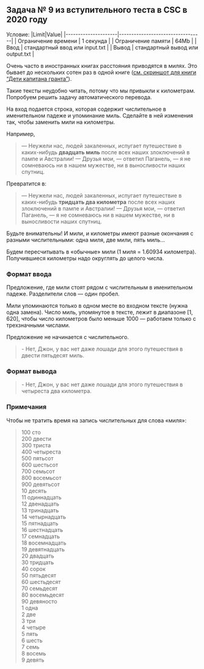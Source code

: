 ## Задача № 9 из вступительного теста в CSC в 2020 году
Условие:
|Limit|Value|
|---------------------|----------------------------------|
| Ограничение времени | 1 секунда                        |
| Ограничение памяти  | 64Mb                             |
| Ввод                | стандартный ввод или input.txt   |
| Вывод               | стандартный вывод или output.txt |

Очень часто в иностранных книгах расстояния приводятся в милях. Это бывает до нескольких сотен раз в одной книге ([см. скриншот для книги “Дети капитана гранта”](https://drive.google.com/file/d/1PZnnI8XMFdusFquOAgQXxnefvNr-BxGt/view?usp=sharing)).

Такие тексты неудобно читать, потому что мы привыкли к километрам. Попробуем решить задачу автоматического перевода. 

На вход подается строка, которая содержит числительное в именительном падеже и упоминание миль. Сделайте в ней изменения так, чтобы заменить мили на километры.

Например, 
> — Неужели нас, людей закаленных, испугает путешествие в каких-нибудь **двадцать миль** после всех наших злоключений в пампе и Австралии! — Друзья мои, — ответил Паганель, — я не сомневаюсь ни в нашем мужестве, ни в выносливости наших спутниц. 

Превратится в: 
> — Неужели нас, людей закаленных, испугает путешествие в каких-нибудь **тридцать два километра** после всех наших злоключений в пампе и Австралии! — Друзья мои, — ответил Паганель, — я не сомневаюсь ни в нашем мужестве, ни в выносливости наших спутниц. 

Будьте внимательны! И мили, и километры имеют разные окончания с разными числительными: одна миля, две мили, пять миль... 

Будем пересчитывать в «обычные» мили (1 миля = 1.60934 километра). Получившиеся километры надо округлять до целого числа.

### Формат ввода
Предложение, где мили стоят рядом с числительным в именительном падеже. Разделители слов — один пробел. 

Мили упоминаются только в одном месте во входном тексте (нужна одна замена). Число миль, упомянутое в тексте, лежит в диапазоне [1, 620], чтобы число километров было меньше 1000 — работаем только с трехзначными числами. 

Предложение не начинается с числительного. 
> \- Нет, Джон, у вас нет даже лошади для этого путешествия в двести пятьдесят миль.

### Формат вывода

> \- Нет, Джон, у вас нет даже лошади для этого путешествия в четыреста два километра.

### Примечания
Чтобы не тратить время на запись числительных для слова «миля»:

>100 сто  
200 двести  
300 триста  
400 четыреста  
500 пятьсот  
600 шестьсот  
700 семьсот  
800 восемьсот  
900 девятьсот  
10 десять  
11 одиннадцать  
12 двенадцать  
13 тринадцать  
14 четырнадцать  
15 пятнадцать  
16 шестнадцать  
17 семнадцать  
18 восемнадцать  
19 девятнадцать  
20 двадцать  
30 тридцать  
40 сорок  
50 пятьдесят  
60 шестьдесят  
70 семьдесят  
80 восемьдесят  
90 девяносто  
1 одна  
2 две  
3 три  
4 четыре  
5 пять  
6 шесть  
7 семь  
8 восемь  
9 девять